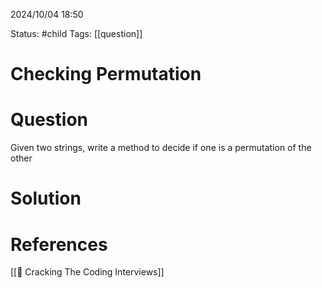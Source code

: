 2024/10/04
18:50

Status: #child 
Tags: [[question]]
# Checking Permutation


# Question

Given two strings, write a method to decide if one is a permutation of the other
# Solution



# References

[[📙 Cracking The Coding Interviews]]